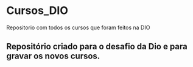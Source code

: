 # Cursos_DIO
Repositorio com todos os cursos que foram feitos na DIO


## Repositório criado para o desafio da Dio e para gravar os novos cursos.
